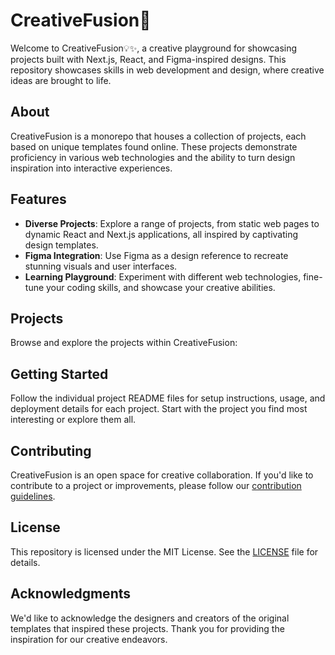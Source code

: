 # CreativeFusion🚀

Welcome to CreativeFusion💡✨, a creative playground for showcasing projects built with Next.js, React, and Figma-inspired designs. This repository showcases skills in web development and design, where creative ideas are brought to life.

## About

CreativeFusion is a monorepo that houses a collection of projects, each based on unique templates found online. These projects demonstrate proficiency in various web technologies and the ability to turn design inspiration into interactive experiences.

## Features

- **Diverse Projects**: Explore a range of projects, from static web pages to dynamic React and Next.js applications, all inspired by captivating design templates.
- **Figma Integration**: Use Figma as a design reference to recreate stunning visuals and user interfaces.
- **Learning Playground**: Experiment with different web technologies, fine-tune your coding skills, and showcase your creative abilities.

## Projects

Browse and explore the projects within CreativeFusion:

## Getting Started

Follow the individual project README files for setup instructions, usage, and deployment details for each project. Start with the project you find most interesting or explore them all.

## Contributing

CreativeFusion is an open space for creative collaboration. If you'd like to contribute to a project or improvements, please follow our [contribution guidelines](CONTRIBUTING.md).

## License

This repository is licensed under the MIT License. See the [LICENSE](LICENSE) file for details.

## Acknowledgments

We'd like to acknowledge the designers and creators of the original templates that inspired these projects. Thank you for providing the inspiration for our creative endeavors.
